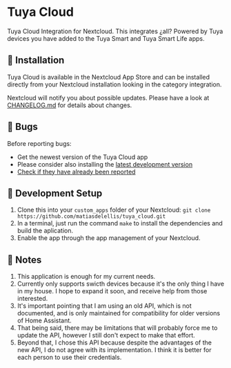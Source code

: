 # Tuya Cloud
Tuya Cloud Integration for Nextcloud. This integrates ¿all? Powered by Tuya devices you have added to the Tuya Smart and Tuya Smart Life apps.

## 🚀 Installation

Tuya Cloud is available in the Nextcloud App Store and can be installed
directly from your Nextcloud installation looking in the category integration.

Nextcloud will notify you about possible updates. Please have a look at
[CHANGELOG.md](CHANGELOG.md) for details about changes.

## 🐛 Bugs

Before reporting bugs:

* Get the newest version of the Tuya Cloud app
* Please consider also installing the [latest development version](https://github.com/matiasdelellis/tuya_cloud.git)
* [Check if they have already been reported](https://github.com/matiasdelellis/tuya_cloud/issues)

## 🚀 Development Setup

1. Clone this into your `custom_apps` folder of your Nextcloud: `git clone https://github.com/matiasdelellis/tuya_cloud.git`
2. In a terminal, just run the command `make` to install the dependencies and build the aplication.
3. Enable the app through the app management of your Nextcloud.

## 🙈 Notes
1. This application is enough for my current needs.
2. Currently only supports swicth devices because it's the only thing I have in my house. I hope to expand it soon, and receive help from those interested.
3. It's important pointing that I am using an old API, which is not documented, and is only maintained for compatibility for older versions of Home Assistant.
4. That being said, there may be limitations that will probably force me to update the API, however I still don't expect to make that effort.
5. Beyond that, I chose this API because despite the advantages of the new API, I do not agree with its implementation. I think it is better for each person to use their credentials.
